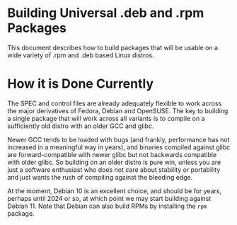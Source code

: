 # Building Universal .deb and .rpm Packages
This document describes how to build packages that will be usable on a wide
variety of .rpm and .deb based Linux distros.

# How it is Done Currently
The SPEC and control files are already adequately flexible to work across the
major derivatives of Fedora, Debian and OpenSUSE.  The key to building a
single package that will work across all variants is to compile on a
sufficiently old distro with an older GCC and glibc.

Newer GCC tends to be loaded with bugs (and frankly, performance has not
increased in a meaningful way in years), and binaries compiled against glibc
are forward-compatible with newer glibc but not backwards compatible with older
glibc.  So building on an older distro is pure win, unless you are just a
software enthusiast who does not care about stability or portability and just
wants the rush of compiling against the bleeding edge.

At the moment, Debian 10 is an excellent choice, and should be for years,
perhaps until 2024 or so, at which point we may start building against
Debian 11.  Note that Debian can also build RPMs by installing the `rpm`
package.


